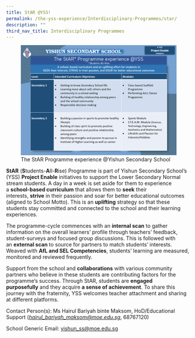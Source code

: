 ```yaml
---
title: StAR @YSS!
permalink: /the-yss-experience/Interdisciplinary-Programmes/star/
description: ""
third_nav_title: Interdisciplinary Programmes
---
```

<figure><img src="/images/StAR--YSS.png"><figcaption>The StAR Programme experience @Yishun Secondary School</figcaption></figure>


**StAR** (**S**tudents-**A**ll-**R**ise) Programme is part of Yishun Secondary School’s (YSS) **Project Enable** initiatives to support the Lower Secondary Normal stream students. A day in a week is set aside for them to experience a **school-based curriculum** that allows them to **seek** their interests, **strive** in their passion and soar for better educational outcomes (aligned to School Motto). This is an **uplifting** strategy so that these students stay committed and connected to the school and their learning experiences.

  

The programme-cycle commences with an **internal scan** to gather information on the overall learners’ profile through teachers’ feedback, student-surveys and focused group discussions. This is followed with an **external scan** to source for partners to match students’ interests. Weaved with **AfL and SEL Competencies**, students’ learning are measured, monitored and reviewed frequently.

  

Support from the school and **collaborations** with various community partners who believe in these students are contributing factors for the programme’s success. Through StAR, students are **engaged purposefully** and they acquire **a sense of achievement**. To share this journey with the fraternity, YSS welcomes teacher attachment and sharing at different platforms.

  

  

Contact Person(s): Ms Hairul Bariyah binte Maksom, HoD/Educational Support ([_hairul\_bariyah\_maksom@moe.edu.sg_](mailto:hairul_bariyah_maksom@moe.edu.sg), 68767120)

School Generic Email: [yishun\_ss@moe.edu.sg](mailto:yishun_ss@moe.edu.sg)